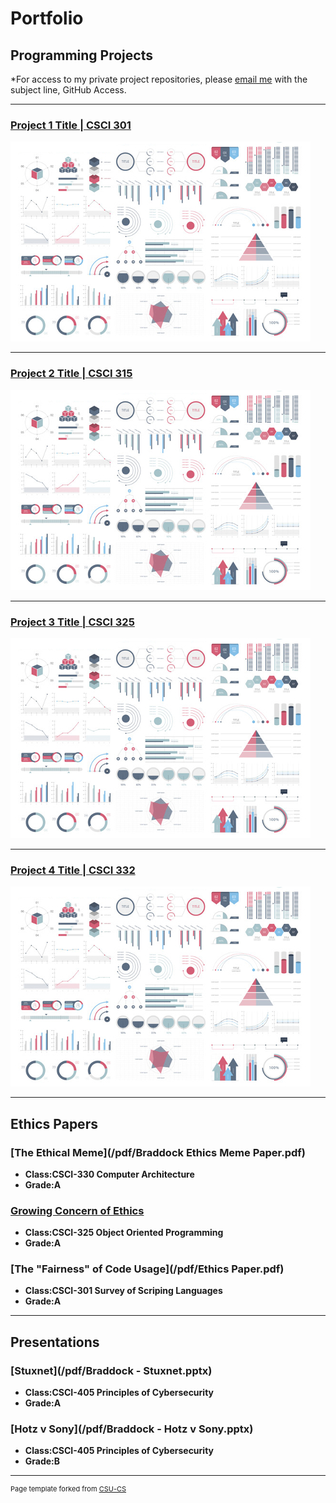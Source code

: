 Portfolio
=========

Programming Projects
--------------------

*For access to my private project repositories, please [email me](mailto:example@csustudent.net?subject=GitHub%20Access) with the subject line, GitHub Access.

---
### [Project 1 Title | CSCI 301](project1)

![Project 1 Thumbnail Name](images/dummy_thumbnail.jpg)

---
### [Project 2 Title | CSCI 315](project1)

![Project 2 Thumbnail Name](images/dummy_thumbnail.jpg)

---
### [Project 3 Title | CSCI 325](project1)

![Project 3 Thumbnail Name](images/dummy_thumbnail.jpg)

---
### [Project 4 Title | CSCI 332](project1)

![Project 4 Thumbnail Name](images/dummy_thumbnail.jpg)

---

Ethics Papers
-------------

### [The Ethical Meme](/pdf/Braddock Ethics Meme Paper.pdf)

-   **Class:CSCI-330 Computer Architecture**  
-   **Grade:A**

### [Growing Concern of Ethics](/pdf/EthicsJacobBraddockSP24.pdf)

-   **Class:CSCI-325 Object Oriented Programming** 
-   **Grade:A**

### [The "Fairness" of Code Usage](/pdf/Ethics Paper.pdf)

-   **Class:CSCI-301 Survey of Scriping Languages** 
-   **Grade:A**

---

Presentations
-------------

### [Stuxnet](/pdf/Braddock - Stuxnet.pptx)

- **Class:CSCI-405 Principles of Cybersecurity** 
- **Grade:A**


### [Hotz v Sony](/pdf/Braddock - Hotz v Sony.pptx)

- **Class:CSCI-405 Principles of Cybersecurity** 
- **Grade:B**

---

<p style="font-size:11px">Page template forked from <a href="https://github.com/csu-cs/csci-portfolio">CSU-CS</a></p>
<!-- Remove above link if you don't want to attributive -->

